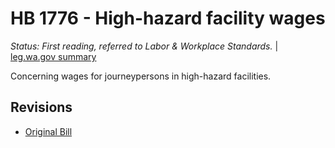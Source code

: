 # HB 1776 - High-hazard facility wages
*Status: First reading, referred to Labor & Workplace Standards.* | [leg.wa.gov summary](https://app.leg.wa.gov/billsummary?BillNumber=1776&Year=2021)

Concerning wages for journeypersons in high-hazard facilities.

## Revisions
* [Original Bill](1/)